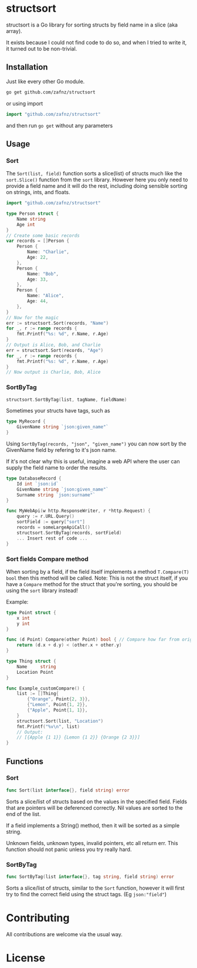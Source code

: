 # structsort #
structsort is a Go library for sorting structs by field name in a slice (aka array). 

It exists because I could not find code to do so, and when I tried to write it, it turned out to be 
non-trivial. 

## Installation

Just like every other Go module.
```bash
go get github.com/zafnz/structsort
```

or using import
```go
import "github.com/zafnz/structsort"
```
and then run `go get` without any parameters

## Usage
### Sort
The `Sort(list, field)` function sorts a slice(list) of structs much like the `sort.Slice()` function from the `sort` library. However here you only need to provide a field name and it will do the rest, including doing sensible sorting on strings, ints, and floats.

```go
import "github.com/zafnz/structsort"

type Person struct {
    Name string
    Age int
}
// Create some basic records
var records = []Person {
    Person {
        Name: "Charlie",
        Age: 22,
    },
    Person {
        Name: "Bob",
        Age: 33,
    },
    Person {
        Name: "Alice",
        Age: 44,
    },
}
// Now for the magic
err := structsort.Sort(records, "Name")
for _, r := range records {
    fmt.Printf("%s: %d", r.Name, r.Age)
}
// Output is Alice, Bob, and Charlie
err = structsort.Sort(records, "Age")
for _, r := range records {
    fmt.Printf("%s: %d", r.Name, r.Age)
}
// Now output is Charlie, Bob, Alice
```

### SortByTag
```go
structsort.SortByTag(list, tagName, fieldName)
```

Sometimes your structs have tags, such as 
```go
type MyRecord {
    GivenName string `json:given_name"`
}
```
Using `SortByTag(records, "json", "given_name")` you can now sort by the GivenName 
field by refering to it's json name. 

If it's not clear why this is useful, imagine a web API where the user
can supply the field name to order the results. 
```go
type DatabaseRecord {
    Id int `json:id`
    GivenName string `json:given_name"`
    Surname string `json:surname"`
}

func MyWebApi(w http.ResponseWriter, r *http.Request) {
    query := r.URL.Query()
    sortField := query["sort"]
    records = someLargeApiCall()
    structsort.SortByTag(records, sortField)
    ... Insert rest of code ...
}
```
### Sort fields Compare method
When sorting by a field, if the field itself implements a method `T.Compare(T) bool`
then this method will be called. Note: This is not the struct itself, if you have
a `Compare` method for the struct that you're sorting, you should be using the `sort`
library instead!

Example:
```go
type Point struct {
	x int
	y int
}

func (d Point) Compare(other Point) bool { // Compare how far from origin
	return (d.x + d.y) < (other.x + other.y)
}

type Thing struct {
	Name     string
	Location Point
}

func Example_customCompare() {
	list := []Thing{
		{"Orange", Point{2, 3}},
		{"Lemon", Point{1, 2}},
		{"Apple", Point{1, 1}},
	}
	structsort.Sort(list, "Location")
	fmt.Printf("%v\n", list)
	// Output:
	// [{Apple {1 1}} {Lemon {1 2}} {Orange {2 3}}]
}
```

## Functions
### Sort
```go
func Sort(list interface{}, field string) error 
```
Sorts a slice/list of structs based on the values in the specified field. Fields that are 
pointers will be deferenced correctly. Nil values are sorted to the end of the list.

If a field implements a String() method, then it will be sorted as a simple string.

Unknown fields, unknown types, invalid pointers, etc all return err. This function
should not panic unless you try really hard.

### SortByTag
```go
func SortByTag(list interface{}, tag string, field string) error
```
Sorts a slice/list of structs, similar to the `Sort` function, however it will first try to find
the correct field using the struct tags. (Eg ``json:"field"``)

# Contributing

All contributions are welcome via the usual way.

# License
